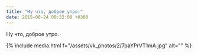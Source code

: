```yaml
---
title: "Ну что, доброе утро."
date: 2015-08-24 08:32:00 +0300
---
```


Ну что, доброе утро.

{% include media.html f="/assets/vk_photos/2/7paYPrVT1mA.jpg" alt="" %}
